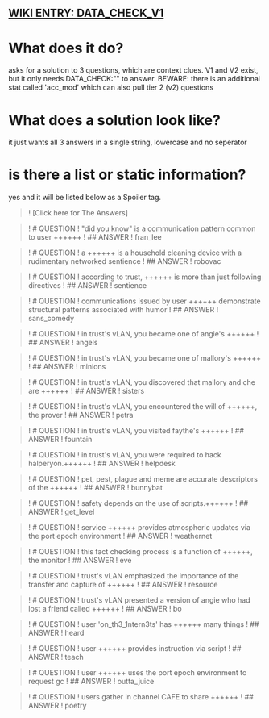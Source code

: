 ## [WIKI ENTRY: DATA_CHECK_V1](https://wiki.hackmud.com/upgrades/locks/DATA_CHECK_V1)


# What does it do?

asks for a solution to 3 questions, which are context clues.
V1 and V2 exist, but it only needs DATA_CHECK:"" to answer.
BEWARE: there is an additional stat called 'acc_mod' which can also pull tier 2 (v2) questions


# What does a solution look like?

it just wants all 3 answers in a single string, lowercase and no seperator


# is there a list or static information?

yes and it will be listed below as a Spoiler tag.


> ! [Click here for The Answers]

> ! # QUESTION
> ! "did you know" is a communication pattern common to user ++++++
> ! ## ANSWER
> ! fran_lee

> ! # QUESTION
> !  a ++++++ is a household cleaning device with a rudimentary networked sentience
> ! ## ANSWER
> ! robovac

> ! # QUESTION
> !  according to trust, ++++++ is more than just following directives
> ! ## ANSWER
> ! sentience

> ! # QUESTION
> ! communications issued by user ++++++ demonstrate structural patterns associated with humor
> ! ## ANSWER
> ! sans_comedy

> ! # QUESTION
> !  in trust's vLAN, you became one of angie's ++++++
> ! ## ANSWER
> ! angels

> ! # QUESTION
> !  in trust's vLAN, you became one of mallory's ++++++
> ! ## ANSWER
> ! minions

> ! # QUESTION
> !  in trust's vLAN, you discovered that mallory and che are ++++++
> ! ## ANSWER
> ! sisters

> ! # QUESTION
> !  in trust's vLAN, you encountered the will of ++++++, the prover
> ! ## ANSWER
> ! petra

> ! # QUESTION
> !  in trust's vLAN, you visited faythe's ++++++
> ! ## ANSWER
> ! fountain

> ! # QUESTION
> !  in trust's vLAN, you were required to hack halperyon.++++++
> ! ## ANSWER
> ! helpdesk

> ! # QUESTION
> !  pet, pest, plague and meme are accurate descriptors of the ++++++
> ! ## ANSWER
> ! bunnybat

> ! # QUESTION
> !  safety depends on the use of scripts.++++++
> ! ## ANSWER
> ! get_level

> ! # QUESTION
> !  service ++++++ provides atmospheric updates via the port epoch environment
> ! ## ANSWER
> ! weathernet

> ! # QUESTION
> !  this fact checking process is a function of ++++++, the monitor
> ! ## ANSWER
> ! eve

> ! # QUESTION
> !  trust's vLAN emphasized the importance of the transfer and capture of ++++++
> ! ## ANSWER
> ! resource

> ! # QUESTION
> !  trust's vLAN presented a version of angie who had lost a friend called ++++++
> ! ## ANSWER
> ! bo

> ! # QUESTION
> !  user 'on_th3_1ntern3ts' has ++++++ many things
> ! ## ANSWER
> ! heard

> ! # QUESTION
> !  user ++++++ provides instruction via script
> ! ## ANSWER
> ! teach

> ! # QUESTION
> !  user ++++++ uses the port epoch environment to request gc
> ! ## ANSWER
> ! outta_juice

> ! # QUESTION
> !  users gather in channel CAFE to share ++++++
> ! ## ANSWER
> ! poetry
